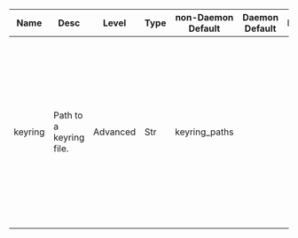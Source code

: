 | Name | Desc | Level | Type | non-Daemon Default | Daemon Default | Min | Max | Valid Values | verbatim | See also | Flags | Services | Validator | Long Desc | Tags |
| --- | --- | --- | --- | --- | --- | --- | --- | --- | --- | --- | --- | --- | --- | --- | --- |
| <span id="SP_keyring">keyring</span> |  Path to a keyring file. | Advanced | Str | keyring_paths |  |  |  |  |  | [[key](/global/key.md#SP_key), [keyfile](/global/keyfile.md#SP_keyfile)] | NO_MON_UPDATESTARTUP |  |  | A keyring file is an INI-style formatted file where the section names are client or daemon names (e.g., 'osd.0') and each section contains a 'key' property with CephX authentication key as the value. |  |
